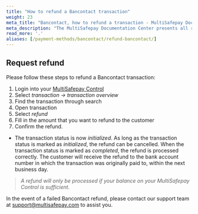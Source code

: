 ```yaml
---
title: "How to refund a Bancontact transaction"
weight: 23
meta_title: "Bancontact, how to refund a transaction - MultiSafepay Docs"
meta_description: "The MultiSafepay Documentation Center presents all relevant information about our Plugins and API. You can also find support pages for payment methods, tools and general questions as well as the contact details of our Support and Integration Teams."
read_more: '.'
aliases: [/payment-methods/bancontact/refund-bancontact/]
---
```


## Request refund

Please follow these steps to refund a Bancontact transaction:

1. Login into your [MultiSafepay Control](https://merchant.multisafepay.com)
2. Select _transaction → transaction overview_
3. Find the transaction through search
4. Open transaction
5. Select _refund_
6. Fill in the amount that you want to refund to the customer
7. Confirm the refund.

* The transaction status is now _initialized_. As long as the transaction status is marked as _initialized_, the refund can be cancelled. When the transaction status is marked as _completed_, the refund is processed correctly. The customer will receive the refund to the bank account number in which the transaction was originally paid to, within the next business day.

>_A refund will only be processed if your balance on your MultiSafepay Control is sufficient_.

In the event of a failed Bancontact refund, please contact our support team at <support@multisafepay.com> to assist you.

